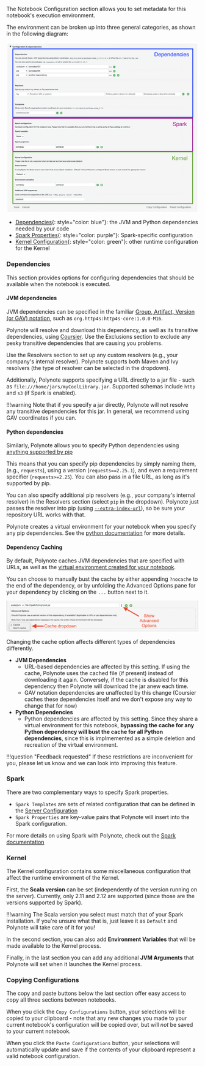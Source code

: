 The Notebook Configuration section allows you to set metadata for this notebook's execution environment. 

The environment can be broken up into three general categories, as shown in the following diagram: 

![Notebook Configuration](images/notebook-configuration.png)

- [Dependencies](#dependencies){: style="color: blue"}: the JVM and Python dependencies needed by your code
- [Spark Properties](#Spark){: style="color: purple"}: Spark-specific configuration
- [Kernel Configuration](#kernel){: style="color: green"}: other runtime configuration for the Kernel

### Dependencies

This section provides options for configuring dependencies that should be available when the notebook is executed.

#### JVM dependencies

JVM dependencies can be specified in the familiar 
[Group, Artifact, Version (or GAV) notation](https://maven.apache.org/guides/mini/guide-naming-conventions.html), such
as `org.http4s:http4s-core:1.0.0-M16`. 

Polynote will resolve and download this dependency, as well as its transitive dependencies, using 
[Coursier](https://get-coursier.io/). Use the Exclusions section to exclude any pesky transitive dependencies that are
causing you problems.

Use the Resolvers section to set up any custom resolvers (e.g., your company's internal resolver). Polynote supports 
both Maven and Ivy resolvers (the type of resolver can be selected in the dropdown).

Additionally, Polynote supports specifying a URL directly to a jar file - such as `file:///home/jars/myCoolLibrary.jar`. 
Supported schemas include `http` and `s3` (if Spark is enabled). 

!!!warning
    Note that if you specify a jar directly, Polynote will not resolve any transitive dependencies for this jar. In 
    general, we recommend using GAV coordinates if you can.

#### Python dependencies

Similarly, Polynote allows you to specify Python dependencies using [anything supported by pip](https://pip.pypa.io/en/stable/user_guide/#installing-packages)

This means that you can specify pip dependencies by simply naming them, (e.g., `requests`), using a version 
(`requests==2.25.1`), and even a requirement specifier (`requests>=2.25`). You can also pass in a file URL, as long as
it's supported by pip. 

You can also specify additional pip resolvers (e.g., your company's internal resolver) in the Resolvers section (select
`pip` in the dropdown). Polynote just passes the resolver into pip (using 
[`--extra-index-url`](https://pip.pypa.io/en/stable/reference/pip_install/#install-extra-index-url)), so be sure your
repository URL works with that. 

Polynote creates a virtual environment for your notebook when you specify any pip dependencies. See the [python 
documentation](python.md#python-dependencies) for more details. 

#### Dependency Caching

By default, Polynote caches JVM dependencies that are specified with URLs, as well as the [virtual environment created
for your notebook](python.md#python-dependencies). 

You can choose to manually bust the cache by either appending `?nocache` to the end of the dependency, or by 
unfolding the Advanced Options pane for your dependency by clicking on the `...` button next to it. 

![Dependency Caching](images/notebook-configuration-cache.png)

Changing the cache option affects different types of dependencies differently. 

- **JVM Dependencies**
    - URL-based dependencies are affected by this setting. If using the cache, Polynote uses the cached file (if 
      present) instead of downloading it again. Conversely, if the cache is disabled for this dependency then Polynote 
      will download the jar anew each time.
    - GAV notation dependencies are unaffected by this change (Coursier caches these dependencies itself and we don't
      expose any way to change that for now)
- **Python Dependencies**
    - Python dependencies are affected by this setting. Since they share a virtual environment for this notebook, 
      **bypassing the cache for any Python dependency will bust the cache for all Python dependencies**, since this is 
      implmemented as a simple deletion and recreation of the virtual environment. 
      
!!!question "Feedback requested"
    If these restrictions are inconvenient for you, please let us know and we can look into improving this feature. 

### Spark

There are two complementary ways to specify Spark properties. 

- `Spark Templates` are sets of related configuration that can be defined in the [Server Configuration](server-configuration.md#spark)
- `Spark Properties` are key-value pairs that Polynote will insert into the Spark configuration. 

For more details on using Spark with Polynote, check out the [Spark documentation](spark.md)

### Kernel

The Kernel configuration contains some miscellaneous configuration that affect the runtime environment of the Kernel. 

First, the **Scala version** can be set (independently of the version running on the server). Currently, only 2.11 and
2.12 are supported (since those are the versions supported by Spark). 

!!!warning
    The Scala version you select must match that of your Spark installation. If you're unsure what that is, just leave 
    it as `Default` and Polynote will take care of it for you!

In the second section, you can also add **Environment Variables** that will be made available to the Kernel process. 

Finally, in the last section you can add any additional **JVM Arguments** that Polynote will set when it launches the 
Kernel process. 

### Copying Configurations 

The copy and paste buttons below the last section offer easy access to copy all three sections between notebooks. 

When you click the `Copy Configurations` button, your selections will be copied to your clipboard - note that any new changes
you made to your current notebook's configuration will be copied over, but will _not_ be saved to your current notebook.  

When you click the `Paste Configurations` button, your selections will automatically update and save if the 
contents of your clipboard represent a valid notebook configuration. 